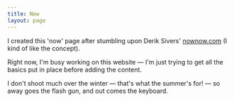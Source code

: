 ```yaml
---
title: Now
layout: page
---
```


I created this 'now' page after stumbling upon Derik Sivers' [nownow.com](https://nownownow.com/about) (I kind of like the concept).

Right now, I'm busy working on this website — I'm just trying to get all the basics put in place before adding the content. 

I don't shoot much over the winter — that's what the summer's for! — so away goes the flash gun, and out comes the keyboard.
